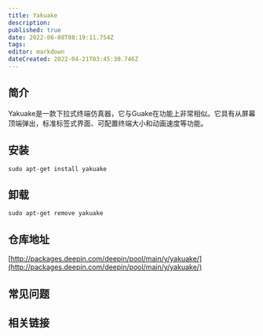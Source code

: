 ```yaml
---
title: Yakuake
description: 
published: true
date: 2022-06-08T08:19:11.754Z
tags: 
editor: markdown
dateCreated: 2022-04-21T03:45:30.746Z
---
```


## 简介

Yakuake是一款下拉式终端仿真器，它与Guake在功能上非常相似。它具有从屏幕顶端弹出，标准标签式界面、可配置终端大小和动画速度等功能。

## 安装

`sudo apt-get install yakuake`

## 卸载

`sudo apt-get remove yakuake`

## 仓库地址

[http://packages.deepin.com/deepin/pool/main/y/yakuake/](http://packages.deepin.com/deepin/pool/main/y/yakuake/)

## 常见问题

## 相关链接
